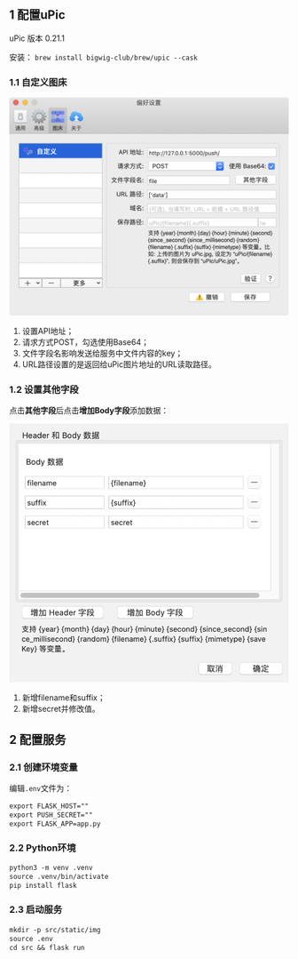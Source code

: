 ## 1 配置uPic

uPic 版本 0.21.1

安装： `brew install bigwig-club/brew/upic --cask`

### 1.1 自定义图床

![image-20220813000637164](assets/image-20220813000637164.png)

1. 设置API地址；
2. 请求方式POST，勾选使用Base64；
3. 文件字段名影响发送给服务中文件内容的key；
4. URL路径设置的是返回给uPic图片地址的URL读取路径。

### 1.2 设置其他字段

点击**其他字段**后点击**增加Body字段**添加数据：

![image-20220813001103626](assets/image-20220813001103626.png)

1. 新增filename和suffix；
2. 新增secret并修改值。

## 2 配置服务

### 2.1 创建环境变量

编辑`.env`文件为：

```
export FLASK_HOST=""
export PUSH_SECRET=""
export FLASK_APP=app.py
```

### 2.2 Python环境

```
python3 -m venv .venv
source .venv/bin/activate
pip install flask
```

### 2.3 启动服务

```
mkdir -p src/static/img
source .env
cd src && flask run
```
